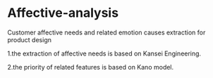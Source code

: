 # Affective-analysis
Customer affective needs and related emotion causes extraction for product design 

1.the extraction of affective needs is based on Kansei Engineering.

2.the priority of related features is based on Kano model.


